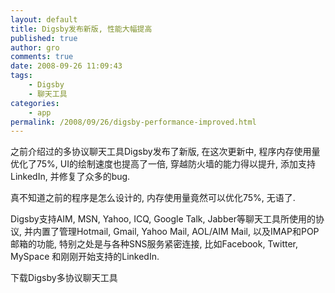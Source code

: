 ```yaml
---
layout: default
title: Digsby发布新版, 性能大幅提高
published: true
author: gro
comments: true
date: 2008-09-26 11:09:43
tags:
    - Digsby
    - 聊天工具
categories:
    - app
permalink: /2008/09/26/digsby-performance-improved.html
---
```

 之前介绍过的多协议聊天工具Digsby发布了新版, 在这次更新中, 程序内存使用量优化了75%, UI的绘制速度也提高了一倍, 穿越防火墙的能力得以提升, 添加支持LinkedIn, 并修复了众多的bug.

真不知道之前的程序是怎么设计的, 内存使用量竟然可以优化75%, 无语了.

Digsby支持AIM, MSN, Yahoo, ICQ, Google Talk, Jabber等聊天工具所使用的协议, 并内置了管理Hotmail, Gmail, Yahoo Mail, AOL/AIM Mail, 以及IMAP和POP邮箱的功能, 特别之处是与各种SNS服务紧密连接, 比如Facebook, Twitter, MySpace 和刚刚开始支持的LinkedIn.

下载Digsby多协议聊天工具